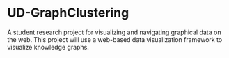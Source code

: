 # UD-GraphClustering
A student research project for visualizing and navigating graphical data on the web. This project will use a web-based data visualization framework to visualize knowledge graphs.


